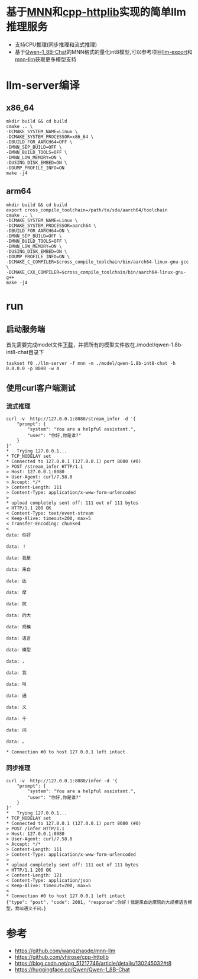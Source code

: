 # 基于[MNN](https://github.com/alibaba/MNN)和[cpp-httplib](https://github.com/yhirose/cpp-httplib)实现的简单llm推理服务
- 支持CPU推理(同步推理和流式推理)
- 基于[Qwen-1_8B-Chat](https://huggingface.co/Qwen/Qwen-1_8B-Chat)的MNN格式的量化int8模型,可以参考项目[llm-export](https://github.com/wangzhaode/llm-export)和[mnn-llm](https://github.com/wangzhaode/mnn-llm)获取更多模型支持

# llm-server编译
## x86_64
```
mkdir build && cd build
cmake .. \
-DCMAKE_SYSTEM_NAME=Linux \
-DCMAKE_SYSTEM_PROCESSOR=x86_64 \
-DBUILD_FOR_AARCH64=OFF \
-DMNN_SEP_BUILD=OFF \
-DMNN_BUILD_TOOLS=OFF \
-DMNN_LOW_MEMORY=ON \
-DUSING_DISK_EMBED=ON \
-DDUMP_PROFILE_INFO=ON
make -j4
```
## arm64
```
mkdir build && cd build
export cross_compile_toolchain=/path/to/sda/aarch64/toolchain
cmake .. \
-DCMAKE_SYSTEM_NAME=Linux \
-DCMAKE_SYSTEM_PROCESSOR=aarch64 \
-DBUILD_FOR_AARCH64=ON \
-DMNN_SEP_BUILD=OFF \
-DMNN_BUILD_TOOLS=OFF \
-DMNN_LOW_MEMORY=ON \
-DUSING_DISK_EMBED=ON \
-DDUMP_PROFILE_INFO=ON \
-DCMAKE_C_COMPILER=$cross_compile_toolchain/bin/aarch64-linux-gnu-gcc \
-DCMAKE_CXX_COMPILER=$cross_compile_toolchain/bin/aarch64-linux-gnu-g++
make -j4
```

# run
## 启动服务端
首先需要完成model文件[下载](https://github.com/wangzhaode/mnn-llm/releases/tag/qwen-1.8b-mnn-int8)，并把所有的模型文件放在./model/qwen-1.8b-int8-chat目录下
```
taskset f0 ./llm-server -f mnn -m ./model/qwen-1.8b-int8-chat -h 0.0.0.0 -p 8080 -w 4
```
## 使用curl客户端测试
### 流式推理
```
curl -v  http://127.0.0.1:8080/stream_infer -d '{
    "prompt": {
        "system": "You are a helpful assistant.",
        "user": "你好,你是谁?"
    }
}'
*   Trying 127.0.0.1...
* TCP_NODELAY set
* Connected to 127.0.0.1 (127.0.0.1) port 8080 (#0)
> POST /stream_infer HTTP/1.1
> Host: 127.0.0.1:8080
> User-Agent: curl/7.58.0
> Accept: */*
> Content-Length: 111
> Content-Type: application/x-www-form-urlencoded
> 
* upload completely sent off: 111 out of 111 bytes
< HTTP/1.1 200 OK
< Content-Type: text/event-stream
< Keep-Alive: timeout=200, max=5
< Transfer-Encoding: chunked
< 
data: 你好

data: ！

data: 我是

data: 来自

data: 达

data: 摩

data: 院

data: 的大

data: 规模

data: 语言

data: 模型

data: ，

data: 我

data: 叫

data: 通

data: 义

data: 千

data: 问

data: 。

* Connection #0 to host 127.0.0.1 left intact
```

### 同步推理
```
curl -v  http://127.0.0.1:8080/infer -d '{
    "prompt": {
        "system": "You are a helpful assistant.",
        "user": "你好,你是谁?"
    }
}'
*   Trying 127.0.0.1...
* TCP_NODELAY set
* Connected to 127.0.0.1 (127.0.0.1) port 8080 (#0)
> POST /infer HTTP/1.1
> Host: 127.0.0.1:8080
> User-Agent: curl/7.58.0
> Accept: */*
> Content-Length: 111
> Content-Type: application/x-www-form-urlencoded
> 
* upload completely sent off: 111 out of 111 bytes
< HTTP/1.1 200 OK
< Content-Length: 121
< Content-Type: application/json
< Keep-Alive: timeout=200, max=5
< 
* Connection #0 to host 127.0.0.1 left intact
{"type": "post", "code": 2001, "response":你好！我是来自达摩院的大规模语言模型，我叫通义千问。}
```

# 参考
- https://github.com/wangzhaode/mnn-llm
- https://github.com/yhirose/cpp-httplib
- https://blog.csdn.net/qq_51217746/article/details/130245032#t8
- https://huggingface.co/Qwen/Qwen-1_8B-Chat
